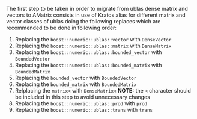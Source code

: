The first step to be taken in order to migrate from ublas dense matrix and vectors to AMatrix consists in use of Kratos alias for different matrix and vector classes of ublas doing the following replaces which are recommended to be done in following order:

1. Replacing the `boost::numeric::ublas::vector` with `DenseVector`
2. Replacing the `boost::numeric::ublas::matrix` with `DenseMatrix`
3. Replacing the `boost::numeric::ublas::bounded_vector` with `BoundedVector`
4. Replacing the `boost::numeric::ublas::bounded_matrix` with `BoundedMatrix`
5. Replacing the `bounded_vector` with `BoundedVector`
6. Replacing the `bounded_matrix` with `BoundedMatrix`
7. Relplacing the `matrix<` with `DenseMatrix<` **NOTE:** the `<` character should be included in this step to avoid unnecessary changes
8. Replacing the `boost::numeric::ublas::prod` with `prod`
9. Replacing the `boost::numeric::ublas::trans` with `trans`


